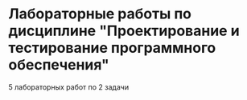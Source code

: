# Лабораторные работы по дисциплине "Проектирование и тестирование программного обеспечения"
5 лабораторных работ по 2 задачи
